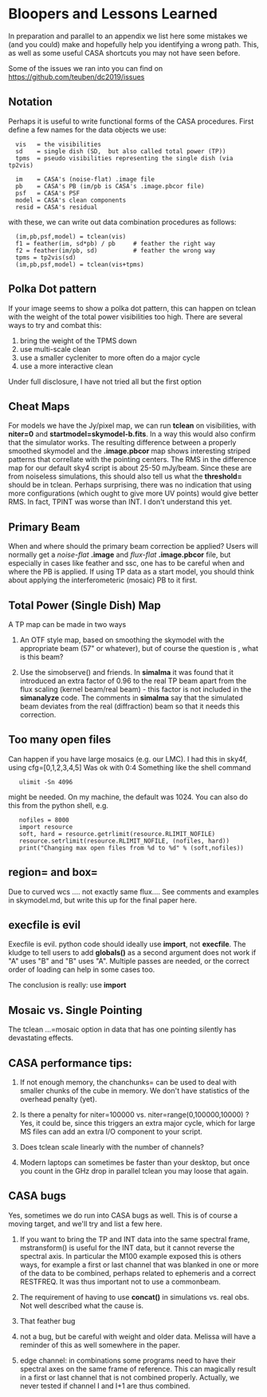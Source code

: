 # Bloopers and Lessons Learned

In preparation and parallel to an appendix we list here
some mistakes we (and you could) make and hopefully
help you identifying a wrong path. This, as well as some
useful CASA shortcuts you may not have seen before.

Some of the issues we ran into you can find on https://github.com/teuben/dc2019/issues

## Notation

Perhaps it is useful to write functional forms of the CASA procedures. First
define a few names for the data objects we use:

      vis   = the visibilities
      sd    = single dish (SD,  but also called total power (TP))
      tpms  = pseudo visibilities representing the single dish (via tp2vis)

      im    = CASA's (noise-flat) .image file
      pb    = CASA's PB (im/pb is CASA's .image.pbcor file)
      psf   = CASA's PSF
      model = CASA's clean components
      resid = CASA's residual

with these, we can write out data combination procedures as follows:

      (im,pb,psf,model) = tclean(vis)
      f1 = feather(im, sd*pb) / pb     # feather the right way
      f2 = feather(im/pb, sd)          # feather the wrong way
      tpms = tp2vis(sd)
      (im,pb,psf,model) = tclean(vis+tpms)



## Polka Dot pattern

If your image seems to show a polka dot pattern, this can happen
on tclean with the weight of the total power visibilities too
high.  There are several ways to try and combat this:

1. bring the weight of the TPMS down
2. use multi-scale clean
3. use a smaller cycleniter to more often do a major cycle
4. use a more interactive clean

Under full disclosure, I have not tried all but the first option

## Cheat Maps

For models we have the Jy/pixel map, we can run **tclean** on visibilities, with
**niter=0** and **startmodel=skymodel-b.fits**.
In a way this would also confirm that the simulator
works. The resulting difference between
a properly smoothed skymodel and the **.image.pbcor** map shows interesting
striped patterns that correllate with the pointing centers. The
RMS in the difference map for our default sky4 script is about 25-50 mJy/beam.
Since these are from noiseless simulations, this should also tell us what
the **threshold=** should be in tclean.  Perhaps surprising,
there was no indication that using more
configurations (which ought to give more UV points) would give better RMS. In
fact, TPINT was worse than INT. I don't understand this yet.


## Primary Beam

When and where should the primary beam correction be applied? Users
will normally get a  *noise-flat* **.image** and *flux-flat*
**.image.pbcor**
file, but especially in cases like feather and ssc, one has to be careful
when and where the PB is applied. If using TP data as a start model, you should think about applying the interferometeric (mosaic) PB to it first.

## Total Power (Single Dish) Map

A TP map can be made in two ways

1. An OTF style map, based on smoothing the skymodel with the
appropriate beam (57" or whatever), but of course the question is ,
what is this beam?

2. Use the simobserve() and friends. In **simalma** it was found that 
it introduced an extra factor of 0.96 to the real TP beam apart from the
flux scaling (kernel beam/real beam) - this factor is not included in
the **simanalyze** code.  The comments in **simalma** say that the simulated
beam deviates from the real (diffraction) beam so that it needs this
correction.


## Too many open files

Can happen if you have large mosaics (e.g. our LMC).  I had this in sky4f, using cfg=[0,1,2,3,4,5]
Was ok with 0:4   Something like the shell command

       ulimit -Sn 4096

might be needed. On my machine, the default was 1024.  You can also do this from the python shell,
e.g.

       nofiles = 8000
       import resource
       soft, hard = resource.getrlimit(resource.RLIMIT_NOFILE)
       resource.setrlimit(resource.RLIMIT_NOFILE, (nofiles, hard))
       print("Changing max open files from %d to %d" % (soft,nofiles))


## region= and  box=

Due to curved wcs .... not exactly same flux....   See comments and examples in skymodel.md,
but write this up for the final paper here.

## execfile is evil

Execfile is evil. python code should ideally use **import**, not **execfile**.  The kludge to
tell users to add **globals()** as a second argument does not work if "A" uses "B" and "B"
uses "A". Multiple passes are needed, or the correct order of loading can help in some cases
too.

The conclusion is really: use **import**

## Mosaic vs. Single Pointing

The tclean ...=mosaic option in data that has one pointing silently has devastating effects.

## CASA performance tips:

1. If not enough memory, the chanchunks= can be used to deal with smaller chunks of the cube
in memory. We don't have statistics of the overhead penalty (yet).

2. Is there a penalty for niter=100000 vs. niter=range(0,100000,10000) ?  Yes, it could be,
since this triggers an extra major cycle, which for large MS files can add an extra I/O
component to your script.

3. Does tclean scale linearly with the number of channels?

4. Modern laptops can sometimes be faster than your desktop, but once you count in the
   GHz drop in parallel tclean you may loose that again.




## CASA bugs

Yes, sometimes we do run into CASA bugs as well. This is 
of course a moving target, and we'll try and list a few here.

1. If you want to bring the TP and INT data into the same spectral
frame, mstransform() is useful for the INT data, but it cannot reverse
the spectral axis.  In particular the M100 example exposed this is
others ways, for example a first or last channel that was blanked in one
or more of the data to be combined, perhaps related to ephemeris and a
correct RESTFREQ.  It was thus important not to use a commonbeam.

2. The requirement of having to use **concat()** in simulations vs. real obs.
Not well described what the cause is.

3. That feather bug

4. not a bug, but be careful with weight and older data. Melissa will have
a reminder of this as well somewhere in the paper.

5. edge channel:   in combinations some programs need to have their spectral
axes on the same frame of reference. This can magically result in a first or
last channel that is not combined properly.  Actually, we never tested if
channel I and I+1 are thus combined.
